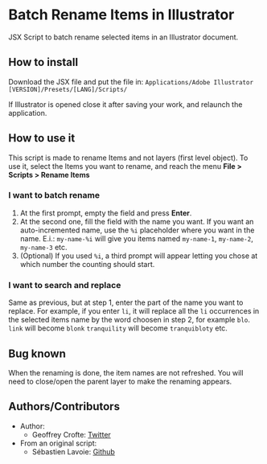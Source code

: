 # Batch Rename Items in Illustrator

JSX Script to batch rename selected items in an Illustrator document.

## How to install

Download the JSX file and put the file in:
`Applications/Adobe Illustrator [VERSION]/Presets/[LANG]/Scripts/`

If Illustrator is opened close it after saving your work, and relaunch the application.

## How to use it

This script is made to rename Items and not layers (first level object).
To use it, select the Items you want to rename, and reach the menu __File > Scripts > Rename Items__

### I want to batch rename

1. At the first prompt, empty the field and press __Enter__.
2. At the second one, fill the field with the name you want. If you want an auto-incremented name, use the `%i` placeholder where you want in the name. E.i.: `my-name-%i` will give you items named `my-name-1`, `my-name-2`, `my-name-3` etc.
3. (Optional) If you used `%i`, a third prompt will appear letting you chose at which number the counting should start.

### I want to search and replace

Same as previous, but at step 1, enter the part of the name you want to replace. For example, if you enter `li`, it will replace all the `li` occurrences in the selected items name by the word choosen in step 2, for example `blo`.
`link` will become `blonk`
`tranquility` will become `tranquibloty`
etc.

## Bug known

When the renaming is done, the item names are not refreshed. You will need to close/open the parent layer to make the renaming appears.

## Authors/Contributors

- Author:
  - Geoffrey Crofte: [Twitter](https://twitter.com/geoffrey_crofte)
- From an original script:
  - Sébastien Lavoie: [Github](https://github.com/seblavoie/)